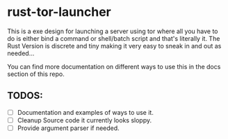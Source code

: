 # rust-tor-launcher
This is a exe design for launching a server using tor
where all you have to do is either bind a command or shell/batch script and that's literally it. The Rust Version is discrete and 
tiny making it very easy to sneak in and out as needed...

You can find more documentation on different ways to use this in the
docs section of this repo.


## TODOS:
- [ ] Documentation and examples of ways to use it.
- [ ] Cleanup Source code it currently looks sloppy.
- [ ] Provide argument parser if needed.
